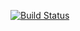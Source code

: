 [![Build Status](https://travis-ci.org/yashwanth2804/Portfolio.svg?branch=master)](https://travis-ci.org/yashwanth2804/Portfolio)